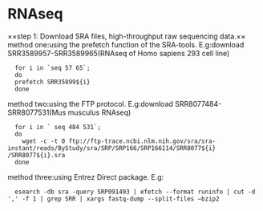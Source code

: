 # RNAseq
××step 1: Download SRA files, high-throughput raw sequencing data.××
  method one:using the prefetch function of the SRA-tools.
  E.g:download SRR3589957-SRR3589965(RNAseq of Homo sapiens 293 cell line)
  
      for i in `seq 57 65`;
      do    
      prefetch SRR35899${i}
      done
  method two:using the FTP protocol.
  E.g:download SRR8077484-SRR8077531(Mus musculus RNAseq)
    
      for i in ` seq 484 531`;
      do
        wget -c -t 0 ftp://ftp-trace.ncbi.nlm.nih.gov/sra/sra-instant/reads/ByStudy/sra/SRP/SRP166/SRP166114/SRR8077${i}     /SRR8077${i}.sra  
      done
  method three:using Entrez Direct package.
  E.g:
  
      esearch -db sra -query SRP091493 | efetch --format runinfo | cut -d ',' -f 1 | grep SRR | xargs fastq-dump --split-files –bzip2

